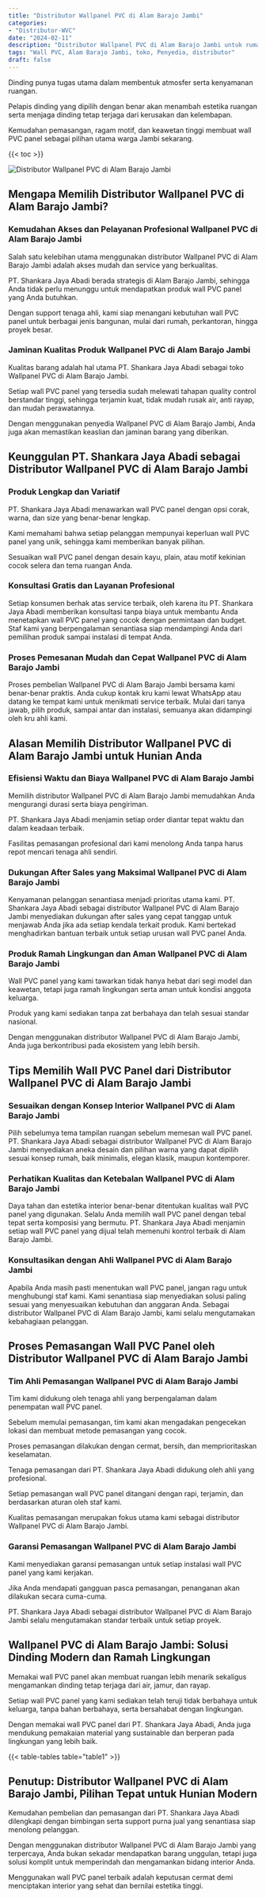 ```yaml
---
title: "Distributor Wallpanel PVC di Alam Barajo Jambi"
categories: 
- "Distributor-WVC"
date: "2024-02-11"
description: "Distributor Wallpanel PVC di Alam Barajo Jambi untuk rumah, kantor, dan gerai. Panel unggulan, beragam motif, pilihan warna elegan, beserta servis instalasi ditangani oleh tim profesional serta kepastian resmi!|Layanan penjualan Wallpanel PVC di Alam Barajo Jambi untuk keperluan rumah, office, atau gerai, beserta panel unggulan dan pemasangan oleh tenaga ahli ahli serta garansi resmi.|Alternatif Wallpanel PVC di Alam Barajo Jambi yang andal untuk rumah, kantor, dan ritel, dengan panel unggulan dan pemasangan ditangani oleh teknisi ahli dan kepastian resmi.|Penyediaan Wallpanel PVC di Alam Barajo Jambi bagi hunian, kantor, dan toko, beserta material unggulan dan instalasi ditangani oleh teknisi ahli, lengkap beserta kepastian resmi.}"
tags: "Wall PVC, Alam Barajo Jambi, toko, Penyedia, distributor"
draft: false
---
```


Dinding punya tugas utama dalam membentuk atmosfer serta kenyamanan ruangan.

Pelapis dinding yang dipilih dengan benar akan menambah estetika ruangan serta menjaga dinding tetap terjaga dari kerusakan dan kelembapan.

Kemudahan pemasangan, ragam motif, dan keawetan tinggi membuat wall PVC panel sebagai pilihan utama warga Jambi sekarang.

{{< toc >}}

![Distributor Wallpanel PVC di Alam Barajo Jambi](/images/Distributor-WVC/Distributor-Wallpanel-PVC-di-Alam-Barajo-Jambi.png)


## Mengapa Memilih Distributor Wallpanel PVC di Alam Barajo Jambi?

### Kemudahan Akses dan Pelayanan Profesional Wallpanel PVC di Alam Barajo Jambi

Salah satu kelebihan utama menggunakan distributor Wallpanel PVC di Alam Barajo Jambi adalah akses mudah dan service yang berkualitas.

PT. Shankara Jaya Abadi berada strategis di Alam Barajo Jambi, sehingga Anda tidak perlu menunggu untuk mendapatkan produk wall PVC panel yang Anda butuhkan.

Dengan support tenaga ahli, kami siap menangani kebutuhan wall PVC panel untuk berbagai jenis bangunan, mulai dari rumah, perkantoran, hingga proyek besar.

### Jaminan Kualitas Produk Wallpanel PVC di Alam Barajo Jambi

Kualitas barang adalah hal utama PT. Shankara Jaya Abadi sebagai toko Wallpanel PVC di Alam Barajo Jambi.

Setiap wall PVC panel yang tersedia sudah melewati tahapan quality control berstandar tinggi, sehingga terjamin kuat, tidak mudah rusak air, anti rayap, dan mudah perawatannya.

Dengan menggunakan penyedia Wallpanel PVC di Alam Barajo Jambi, Anda juga akan memastikan keaslian dan jaminan barang yang diberikan.

## Keunggulan PT. Shankara Jaya Abadi sebagai Distributor Wallpanel PVC di Alam Barajo Jambi

### Produk Lengkap dan Variatif

PT. Shankara Jaya Abadi menawarkan wall PVC panel dengan opsi corak, warna, dan size yang benar-benar lengkap.

Kami memahami bahwa setiap pelanggan mempunyai keperluan wall PVC panel yang unik, sehingga kami memberikan banyak pilihan.

Sesuaikan wall PVC panel dengan desain kayu, plain, atau motif kekinian cocok selera dan tema ruangan Anda.

### Konsultasi Gratis dan Layanan Profesional

Setiap konsumen berhak atas service terbaik, oleh karena itu PT. Shankara Jaya Abadi memberikan konsultasi tanpa biaya untuk membantu Anda menetapkan wall PVC panel yang cocok dengan permintaan dan budget. Staf kami yang berpengalaman senantiasa siap mendampingi Anda dari pemilihan produk sampai instalasi di tempat Anda.

### Proses Pemesanan Mudah dan Cepat Wallpanel PVC di Alam Barajo Jambi

Proses pembelian Wallpanel PVC di Alam Barajo Jambi bersama kami benar-benar praktis. Anda cukup kontak kru kami lewat WhatsApp atau datang ke tempat kami untuk menikmati service terbaik. Mulai dari tanya jawab, pilih produk, sampai antar dan instalasi, semuanya akan didampingi oleh kru ahli kami.

## Alasan Memilih Distributor Wallpanel PVC di Alam Barajo Jambi untuk Hunian Anda

### Efisiensi Waktu dan Biaya Wallpanel PVC di Alam Barajo Jambi

Memilih distributor Wallpanel PVC di Alam Barajo Jambi memudahkan Anda mengurangi durasi serta biaya pengiriman.

PT. Shankara Jaya Abadi menjamin setiap order diantar tepat waktu dan dalam keadaan terbaik.

Fasilitas pemasangan profesional dari kami menolong Anda tanpa harus repot mencari tenaga ahli sendiri.

### Dukungan After Sales yang Maksimal Wallpanel PVC di Alam Barajo Jambi

Kenyamanan pelanggan senantiasa menjadi prioritas utama kami. PT. Shankara Jaya Abadi sebagai distributor Wallpanel PVC di Alam Barajo Jambi menyediakan dukungan after sales yang cepat tanggap untuk menjawab Anda jika ada setiap kendala terkait produk. Kami bertekad menghadirkan bantuan terbaik untuk setiap urusan wall PVC panel Anda.

### Produk Ramah Lingkungan dan Aman Wallpanel PVC di Alam Barajo Jambi

Wall PVC panel yang kami tawarkan tidak hanya hebat dari segi model dan keawetan, tetapi juga ramah lingkungan serta aman untuk kondisi anggota keluarga.

Produk yang kami sediakan tanpa zat berbahaya dan telah sesuai standar nasional.

Dengan menggunakan distributor Wallpanel PVC di Alam Barajo Jambi, Anda juga berkontribusi pada ekosistem yang lebih bersih.

## Tips Memilih Wall PVC Panel dari Distributor Wallpanel PVC di Alam Barajo Jambi

### Sesuaikan dengan Konsep Interior Wallpanel PVC di Alam Barajo Jambi

Pilih sebelumya tema tampilan ruangan sebelum memesan wall PVC panel. PT. Shankara Jaya Abadi sebagai distributor Wallpanel PVC di Alam Barajo Jambi menyediakan aneka desain dan pilihan warna yang dapat dipilih sesuai konsep rumah, baik minimalis, elegan klasik, maupun kontemporer.

### Perhatikan Kualitas dan Ketebalan Wallpanel PVC di Alam Barajo Jambi

Daya tahan dan estetika interior benar-benar ditentukan kualitas wall PVC panel yang digunakan. Selalu Anda memilih wall PVC panel dengan tebal tepat serta komposisi yang bermutu. PT. Shankara Jaya Abadi menjamin setiap wall PVC panel yang dijual telah memenuhi kontrol terbaik di Alam Barajo Jambi.

### Konsultasikan dengan Ahli Wallpanel PVC di Alam Barajo Jambi

Apabila Anda masih pasti menentukan wall PVC panel, jangan ragu untuk menghubungi staf kami. Kami senantiasa siap menyediakan solusi paling sesuai yang menyesuaikan kebutuhan dan anggaran Anda. Sebagai distributor Wallpanel PVC di Alam Barajo Jambi, kami selalu mengutamakan kebahagiaan pelanggan.

## Proses Pemasangan Wall PVC Panel oleh Distributor Wallpanel PVC di Alam Barajo Jambi

### Tim Ahli Pemasangan Wallpanel PVC di Alam Barajo Jambi

Tim kami didukung oleh tenaga ahli yang berpengalaman dalam penempatan wall PVC panel.

Sebelum memulai pemasangan, tim kami akan mengadakan pengecekan lokasi dan membuat metode pemasangan yang cocok.

Proses pemasangan dilakukan dengan cermat, bersih, dan memprioritaskan keselamatan.

Tenaga pemasangan dari PT. Shankara Jaya Abadi didukung oleh ahli yang profesional.

Setiap pemasangan wall PVC panel ditangani dengan rapi, terjamin, dan berdasarkan aturan oleh staf kami.

Kualitas pemasangan merupakan fokus utama kami sebagai distributor Wallpanel PVC di Alam Barajo Jambi.

### Garansi Pemasangan Wallpanel PVC di Alam Barajo Jambi

Kami menyediakan garansi pemasangan untuk setiap instalasi wall PVC panel yang kami kerjakan.

Jika Anda mendapati gangguan pasca pemasangan, penanganan akan dilakukan secara cuma-cuma.

PT. Shankara Jaya Abadi sebagai distributor Wallpanel PVC di Alam Barajo Jambi selalu mengutamakan standar terbaik untuk setiap proyek.

## Wallpanel PVC di Alam Barajo Jambi: Solusi Dinding Modern dan Ramah Lingkungan

Memakai wall PVC panel akan membuat ruangan lebih menarik sekaligus mengamankan dinding tetap terjaga dari air, jamur, dan rayap.

Setiap wall PVC panel yang kami sediakan telah teruji tidak berbahaya untuk keluarga, tanpa bahan berbahaya, serta bersahabat dengan lingkungan.

Dengan memakai wall PVC panel dari PT. Shankara Jaya Abadi, Anda juga mendukung pemakaian material yang sustainable dan berperan pada lingkungan yang lebih baik.

{{< table-tables table="table1" >}}

## Penutup: Distributor Wallpanel PVC di Alam Barajo Jambi, Pilihan Tepat untuk Hunian Modern

Kemudahan pembelian dan pemasangan dari PT. Shankara Jaya Abadi dilengkapi dengan bimbingan serta support purna jual yang senantiasa siap menolong pelanggan.

Dengan menggunakan distributor Wallpanel PVC di Alam Barajo Jambi yang terpercaya, Anda bukan sekadar mendapatkan barang unggulan, tetapi juga solusi komplit untuk memperindah dan mengamankan bidang interior Anda.

Menggunakan wall PVC panel terbaik adalah keputusan cermat demi menciptakan interior yang sehat dan bernilai estetika tinggi.